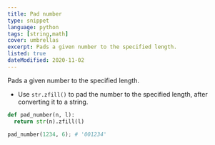 ```yaml
---
title: Pad number
type: snippet
language: python
tags: [string,math]
cover: umbrellas
excerpt: Pads a given number to the specified length.
listed: true
dateModified: 2020-11-02
---
```


Pads a given number to the specified length.

- Use `str.zfill()` to pad the number to the specified length, after converting it to a string.

```py
def pad_number(n, l):
  return str(n).zfill(l)

pad_number(1234, 6); # '001234'
```

